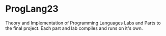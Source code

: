 # ProgLang23

Theory and Implementation of Programming Languages Labs and Parts to the final project. Each part and lab compiles and runs on it's own.
